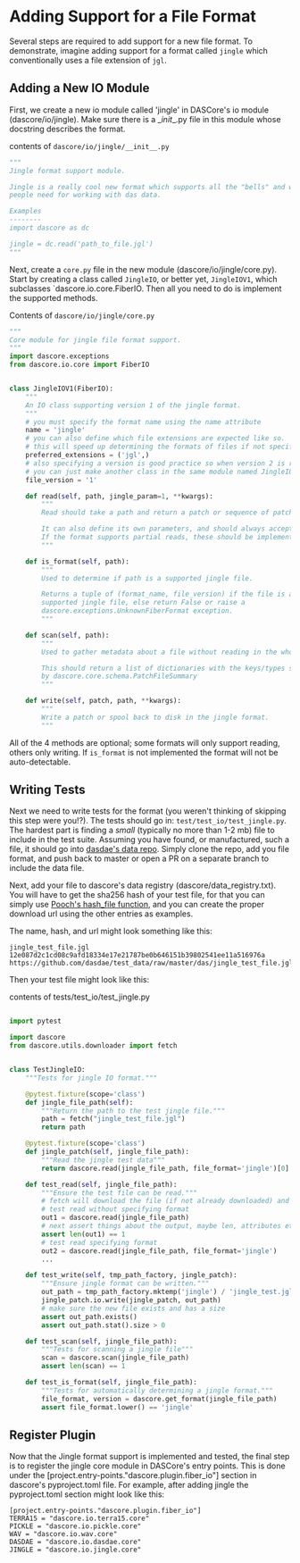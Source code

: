 # Adding Support for a File Format

Several steps are required to add support for a new file format. To demonstrate, imagine adding support for a
format called `jingle` which conventionally uses a file extension of `jgl`.

## Adding a New IO Module

First, we create a new io module called 'jingle' in DASCore's io module (dascore/io/jingle).
Make sure there is a \__init__.py file in this module whose docstring describes the format.

contents of `dascore/io/jingle/__init__.py`
```python
"""
Jingle format support module.

Jingle is a really cool new format which supports all the "bells" and whistles
people need for working with das data.

Examples
--------
import dascore as dc

jingle = dc.read('path_to_file.jgl')
"""
```

Next, create a `core.py` file in the new module (dascore/io/jingle/core.py). Start by creating
a class called `JingleIO`, or better yet, `JingleIOV1`, which subclasses `dascore.io.core.FiberIO.
Then all you need to do is implement the supported methods.

Contents of `dascore/io/jingle/core.py`

```python
"""
Core module for jingle file format support.
"""
import dascore.exceptions
from dascore.io.core import FiberIO


class JingleIOV1(FiberIO):
    """
    An IO class supporting version 1 of the jingle format.
    """
    # you must specify the format name using the name attribute
    name = 'jingle'
    # you can also define which file extensions are expected like so.
    # this will speed up determining the formats of files if not specified.
    preferred_extensions = ('jgl',)
    # also specifying a version is good practice so when version 2 is released
    # you can just make another class in the same module named JingleIOV2.
    file_version = '1'

    def read(self, path, jingle_param=1, **kwargs):
        """
        Read should take a path and return a patch or sequence of patches.

        It can also define its own parameters, and should always accept kwargs.
        If the format supports partial reads, these should be implemented as well.
        """

    def is_format(self, path):
        """
        Used to determine if path is a supported jingle file.

        Returns a tuple of (format_name, file_version) if the file is a
        supported jingle file, else return False or raise a
        dascore.exceptions.UnknownFiberFormat exception.
        """

    def scan(self, path):
        """
        Used to gather metadata about a file without reading in the whole file.

        This should return a list of dictionaries with the keys/types specified
        by dascore.core.schema.PatchFileSummary
        """

    def write(self, patch, path, **kwargs):
        """
        Write a patch or spool back to disk in the jingle format.
        """
```

All of the 4 methods are optional; some formats will only support reading,
others only writing. If `is_format` is not implemented the format will not
be auto-detectable.


## Writing Tests

Next we need to write tests for the format (you weren't thinking of skipping
this step were you!?). The tests should go in: `test/test_io/test_jingle.py`.
The hardest part is finding a *small* (typically no more than 1-2 mb) file to
include in the test suite. Assuming you have found, or manufactured, such
a file, it should go into [dasdae's data repo](https://github.com/DASDAE/test_data).
Simply clone the repo, add you file format, and push back to master or open a
PR on a separate branch to include the data file.

Next, add your file to dascore's data registry (dascore/data_registry.txt).
You will have to get the sha256 hash of your test file, for that you can simply
use [Pooch's hash_file function](https://www.fatiando.org/pooch/latest/api/generated/pooch.file_hash.html),
and you can create the proper download url using the other entries as examples.

The name, hash, and url might look something like this:

```
jingle_test_file.jgl
12e087d2c1cd08c9afd18334e17e21787be0b646151b39802541ee11a516976a
https://github.com/dasdae/test_data/raw/master/das/jingle_test_file.jgl
```

Then your test file might look like this:

contents of tests/test_io/test_jingle.py

```python

import pytest

import dascore
from dascore.utils.downloader import fetch


class TestJingleIO:
    """Tests for jingle IO format."""

    @pytest.fixture(scope='class')
    def jingle_file_path(self):
        """Return the path to the test jingle file."""
        path = fetch("jingle_test_file.jgl")
        return path

    @pytest.fixture(scope='class')
    def jingle_patch(self, jingle_file_path):
        """Read the jingle test data"""
        return dascore.read(jingle_file_path, file_format='jingle')[0]

    def test_read(self, jingle_file_path):
        """Ensure the test file can be read."""
        # fetch will download the file (if not already downloaded) and
        # test read without specifying format
        out1 = dascore.read(jingle_file_path)
        # next assert things about the output, maybe len, attributes etc.
        assert len(out1) == 1
        # test read specifying format
        out2 = dascore.read(jingle_file_path, file_format='jingle')
        ...

    def test_write(self, tmp_path_factory, jingle_patch):
        """Ensure jingle format can be written."""
        out_path = tmp_path_factory.mktemp('jingle') / 'jingle_test.jgl'
        jingle_patch.io.write(jingle_patch, out_path)
        # make sure the new file exists and has a size
        assert out_path.exists()
        assert out_path.stat().size > 0

    def test_scan(self, jingle_file_path):
        """Tests for scanning a jingle file"""
        scan = dascore.scan(jingle_file_path)
        assert len(scan) == 1

    def test_is_format(self, jingle_file_path):
        """Tests for automatically determining a jingle format."""
        file_format, version = dascore.get_format(jingle_file_path)
        assert file_format.lower() == 'jingle'

```

## Register Plugin

Now that the Jingle format support is implemented and tested, the final step is to
register the jingle core module in DASCore's entry points. This is done under the
[project.entry-points."dascore.plugin.fiber_io"] section in dascore's
pyproject.toml file. For example, after adding jingle the pyproject.toml section
might look like this:

```
[project.entry-points."dascore.plugin.fiber_io"]
TERRA15 = "dascore.io.terra15.core"
PICKLE = "dascore.io.pickle.core"
WAV = "dascore.io.wav.core"
DASDAE = "dascore.io.dasdae.core"
JINGLE = "dascore.io.jingle.core"
```
